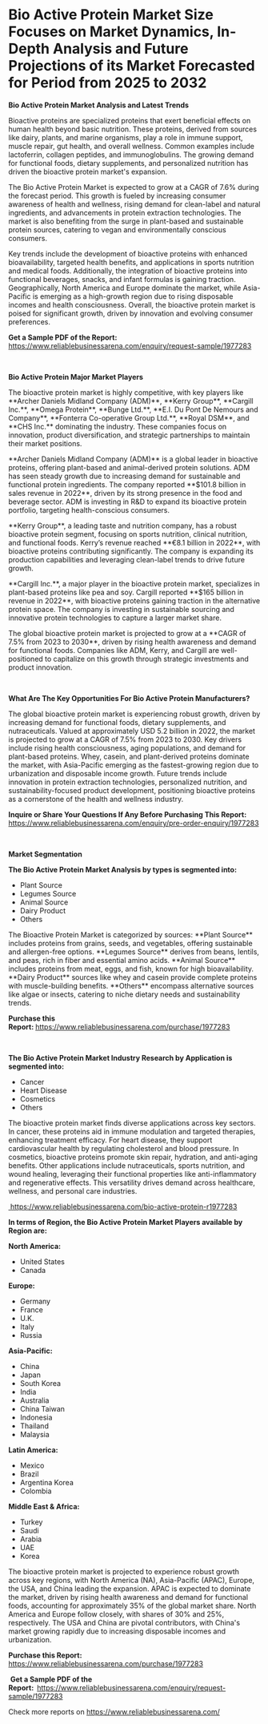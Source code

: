 <p><h1>Bio Active Protein Market Size Focuses on Market Dynamics, In-Depth Analysis and Future Projections of its Market Forecasted for Period from 2025 to 2032</h1></p><p><strong>Bio Active Protein Market Analysis and Latest Trends</strong></p>
<p><p>Bioactive proteins are specialized proteins that exert beneficial effects on human health beyond basic nutrition. These proteins, derived from sources like dairy, plants, and marine organisms, play a role in immune support, muscle repair, gut health, and overall wellness. Common examples include lactoferrin, collagen peptides, and immunoglobulins. The growing demand for functional foods, dietary supplements, and personalized nutrition has driven the bioactive protein market's expansion.</p><p>The Bio Active Protein Market is expected to grow at a CAGR of 7.6% during the forecast period. This growth is fueled by increasing consumer awareness of health and wellness, rising demand for clean-label and natural ingredients, and advancements in protein extraction technologies. The market is also benefiting from the surge in plant-based and sustainable protein sources, catering to vegan and environmentally conscious consumers.</p><p>Key trends include the development of bioactive proteins with enhanced bioavailability, targeted health benefits, and applications in sports nutrition and medical foods. Additionally, the integration of bioactive proteins into functional beverages, snacks, and infant formulas is gaining traction. Geographically, North America and Europe dominate the market, while Asia-Pacific is emerging as a high-growth region due to rising disposable incomes and health consciousness. Overall, the bioactive protein market is poised for significant growth, driven by innovation and evolving consumer preferences.</p></p>
<p><strong>Get a Sample PDF of the Report:&nbsp;</strong> <a href="https://www.reliablebusinessarena.com/enquiry/request-sample/1977283?utm_campaign=1871&utm_medium=2&utm_source=Github&utm_content=ia&utm_term=30012025&utm_id=bio-active-protein">https://www.reliablebusinessarena.com/enquiry/request-sample/1977283</a></p>
<p>&nbsp;</p>
<p><strong>Bio Active Protein Major Market Players</strong></p>
<p><p>The bioactive protein market is highly competitive, with key players like **Archer Daniels Midland Company (ADM)**, **Kerry Group**, **Cargill Inc.**, **Omega Protein**, **Bunge Ltd.**, **E.I. Du Pont De Nemours and Company**, **Fonterra Co-operative Group Ltd.**, **Royal DSM**, and **CHS Inc.** dominating the industry. These companies focus on innovation, product diversification, and strategic partnerships to maintain their market positions.</p><p>**Archer Daniels Midland Company (ADM)** is a global leader in bioactive proteins, offering plant-based and animal-derived protein solutions. ADM has seen steady growth due to increasing demand for sustainable and functional protein ingredients. The company reported **$101.8 billion in sales revenue in 2022**, driven by its strong presence in the food and beverage sector. ADM is investing in R&D to expand its bioactive protein portfolio, targeting health-conscious consumers.</p><p>**Kerry Group**, a leading taste and nutrition company, has a robust bioactive protein segment, focusing on sports nutrition, clinical nutrition, and functional foods. Kerry’s revenue reached **€8.1 billion in 2022**, with bioactive proteins contributing significantly. The company is expanding its production capabilities and leveraging clean-label trends to drive future growth.</p><p>**Cargill Inc.**, a major player in the bioactive protein market, specializes in plant-based proteins like pea and soy. Cargill reported **$165 billion in revenue in 2022**, with bioactive proteins gaining traction in the alternative protein space. The company is investing in sustainable sourcing and innovative protein technologies to capture a larger market share.</p><p>The global bioactive protein market is projected to grow at a **CAGR of 7.5% from 2023 to 2030**, driven by rising health awareness and demand for functional foods. Companies like ADM, Kerry, and Cargill are well-positioned to capitalize on this growth through strategic investments and product innovation.</p></p>
<p>&nbsp;</p>
<p><strong>What Are The Key Opportunities For Bio Active Protein Manufacturers?</strong></p>
<p><p>The global bioactive protein market is experiencing robust growth, driven by increasing demand for functional foods, dietary supplements, and nutraceuticals. Valued at approximately USD 5.2 billion in 2022, the market is projected to grow at a CAGR of 7.5% from 2023 to 2030. Key drivers include rising health consciousness, aging populations, and demand for plant-based proteins. Whey, casein, and plant-derived proteins dominate the market, with Asia-Pacific emerging as the fastest-growing region due to urbanization and disposable income growth. Future trends include innovation in protein extraction technologies, personalized nutrition, and sustainability-focused product development, positioning bioactive proteins as a cornerstone of the health and wellness industry.</p></p>
<p><strong>Inquire or Share Your Questions If Any Before Purchasing This Report:</strong> <a href="https://www.reliablebusinessarena.com/enquiry/pre-order-enquiry/1977283?utm_campaign=1871&utm_medium=2&utm_source=Github&utm_content=ia&utm_term=30012025&utm_id=bio-active-protein">https://www.reliablebusinessarena.com/enquiry/pre-order-enquiry/1977283</a></p>
<p>&nbsp;</p>
<p><strong>Market Segmentation</strong></p>
<p><strong>The Bio Active Protein Market Analysis by types is segmented into:</strong></p>
<p><ul><li>Plant Source</li><li>Legumes Source</li><li>Animal Source</li><li>Dairy Product</li><li>Others</li></ul></p>
<p><p>The Bioactive Protein Market is categorized by sources: **Plant Source** includes proteins from grains, seeds, and vegetables, offering sustainable and allergen-free options. **Legumes Source** derives from beans, lentils, and peas, rich in fiber and essential amino acids. **Animal Source** includes proteins from meat, eggs, and fish, known for high bioavailability. **Dairy Product** sources like whey and casein provide complete proteins with muscle-building benefits. **Others** encompass alternative sources like algae or insects, catering to niche dietary needs and sustainability trends.</p></p>
<p><strong>Purchase this Report:&nbsp;</strong><a href="https://www.reliablebusinessarena.com/purchase/1977283?utm_campaign=1871&utm_medium=2&utm_source=Github&utm_content=ia&utm_term=30012025&utm_id=bio-active-protein">https://www.reliablebusinessarena.com/purchase/1977283</a></p>
<p>&nbsp;</p>
<p><strong>The Bio Active Protein Market Industry Research by Application is segmented into:</strong></p>
<p><ul><li>Cancer</li><li>Heart Disease</li><li>Cosmetics</li><li>Others</li></ul></p>
<p><p>The bioactive protein market finds diverse applications across key sectors. In cancer, these proteins aid in immune modulation and targeted therapies, enhancing treatment efficacy. For heart disease, they support cardiovascular health by regulating cholesterol and blood pressure. In cosmetics, bioactive proteins promote skin repair, hydration, and anti-aging benefits. Other applications include nutraceuticals, sports nutrition, and wound healing, leveraging their functional properties like anti-inflammatory and regenerative effects. This versatility drives demand across healthcare, wellness, and personal care industries.</p></p>
<p><a href="https://www.reliablebusinessarena.com/bio-active-protein-r1977283?utm_campaign=1871&utm_medium=2&utm_source=Github&utm_content=ia&utm_term=30012025&utm_id=bio-active-protein">&nbsp;https://www.reliablebusinessarena.com/bio-active-protein-r1977283</a></p>
<p><strong>In terms of Region, the Bio Active Protein Market Players available by Region are:</strong></p>
<p>
    <p> <strong> North America: </strong>
        <ul>
            <li>United States</li>
            <li>Canada</li>
        </ul>
        </p> 
    <p> <strong> Europe: </strong>
        <ul>
            <li>Germany</li>
            <li>France</li>
            <li>U.K.</li>
            <li>Italy</li>
            <li>Russia</li>
        </ul>
        </p> 
    <p> <strong> Asia-Pacific: </strong>
        <ul>
            <li>China</li>
            <li>Japan</li>
            <li>South Korea</li>
            <li>India</li>
            <li>Australia</li>
            <li>China Taiwan</li>
            <li>Indonesia</li>
            <li>Thailand</li>
            <li>Malaysia</li>
        </ul>
        </p> 
    <p> <strong> Latin America: </strong>
        <ul>
            <li>Mexico</li>
            <li>Brazil</li>
            <li>Argentina Korea</li>
            <li>Colombia</li>
        </ul>
        </p> 
    <p> <strong> Middle East & Africa: </strong>
        <ul>
            <li>Turkey</li>
            <li>Saudi</li>
            <li>Arabia</li>
            <li>UAE</li>
            <li>Korea</li>
        </ul>
    </p>
    </p>
<p><p>The bioactive protein market is projected to experience robust growth across key regions, with North America (NA), Asia-Pacific (APAC), Europe, the USA, and China leading the expansion. APAC is expected to dominate the market, driven by rising health awareness and demand for functional foods, accounting for approximately 35% of the global market share. North America and Europe follow closely, with shares of 30% and 25%, respectively. The USA and China are pivotal contributors, with China's market growing rapidly due to increasing disposable incomes and urbanization.</p></p>
<p><strong>Purchase this Report: </strong><a href="https://www.reliablebusinessarena.com/purchase/1977283?utm_campaign=1871&utm_medium=2&utm_source=Github&utm_content=ia&utm_term=30012025&utm_id=bio-active-protein">https://www.reliablebusinessarena.com/purchase/1977283</a></p>
<p>&nbsp;<strong>Get a Sample PDF of the Report:&nbsp;&nbsp;</strong><a href="https://www.reliablebusinessarena.com/enquiry/request-sample/1977283?utm_campaign=1871&utm_medium=2&utm_source=Github&utm_content=ia&utm_term=30012025&utm_id=bio-active-protein">https://www.reliablebusinessarena.com/enquiry/request-sample/1977283</a></p>
<p><strong></strong></p>
<p>Check more reports on <a href="https://www.reliablebusinessarena.com/?utm_campaign=1871&utm_medium=2&utm_source=Github&utm_content=ia&utm_term=30012025&utm_id=bio-active-protein">https://www.reliablebusinessarena.com/</a></p>